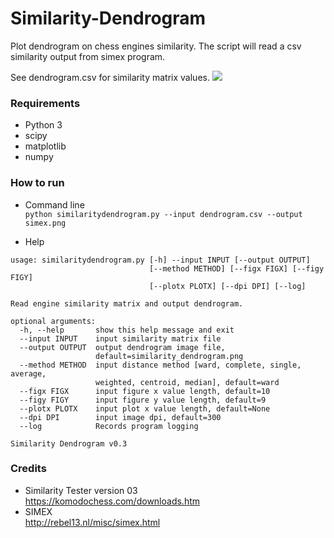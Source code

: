 # Similarity-Dendrogram
Plot dendrogram on chess engines similarity. The script will read a csv similarity output from simex program.

See dendrogram.csv for similarity matrix values.
![](https://i.imgur.com/nF1rowi.png)

### Requirements
* Python 3  
* scipy  
* matplotlib  
* numpy

### How to run
* Command line  
`python similaritydendrogram.py --input dendrogram.csv --output simex.png`

* Help  
```
usage: similaritydendrogram.py [-h] --input INPUT [--output OUTPUT]
                               [--method METHOD] [--figx FIGX] [--figy FIGY]
                               [--plotx PLOTX] [--dpi DPI] [--log]

Read engine similarity matrix and output dendrogram.

optional arguments:
  -h, --help       show this help message and exit
  --input INPUT    input similarity matrix file
  --output OUTPUT  output dendrogram image file,
                   default=similarity_dendrogram.png
  --method METHOD  input distance method [ward, complete, single, average,
                   weighted, centroid, median], default=ward
  --figx FIGX      input figure x value length, default=10
  --figy FIGY      input figure y value length, default=9
  --plotx PLOTX    input plot x value length, default=None
  --dpi DPI        input image dpi, default=300
  --log            Records program logging

Similarity Dendrogram v0.3
```
### Credits
* Similarity Tester version 03  
https://komodochess.com/downloads.htm
* SIMEX  
http://rebel13.nl/misc/simex.html

